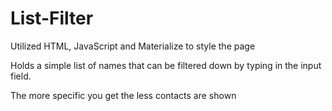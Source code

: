 # List-Filter

Utilized HTML, JavaScript and Materialize to style the page

Holds a simple list of names that can be filtered down by typing in the input field. 

The more specific you get the less contacts are shown
